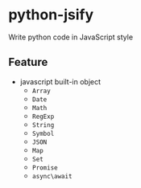 # python-jsify
 Write python code in JavaScript style

## Feature
- javascript built-in object
  - `Array`
  - `Date`
  - `Math`
  - `RegExp`
  - `String`
  - `Symbol`
  - `JSON`
  - `Map`
  - `Set`
  - `Promise`
  - `async\await`


